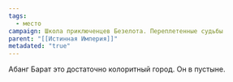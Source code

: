 ```yaml
---
tags:
  - место
campaign: Школа приключенцев Безелота. Переплетенные судьбы
parent: "[[Истинная Империя]]"
metadated: "true"
---
```


Абанг Барат это достаточно колоритный город. Он в пустыне.
